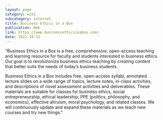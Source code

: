 ```yaml
---
layout: page
category: wiki
subcategory: internet
title: Business Ethics in a Box
publication: Web
link: https://www.businessethicsinabox.com/
date: 2022-10-12
---
```


"Business Ethics in a Box is a free, comprehensive, open-access teaching and learning resource for faculty and students interested in business ethics. Our goal is to revolutionize business ethics teaching by creating content that better suits the needs of today’s business students.

Business Ethics in a Box includes free, open-access syllabi, annotated lecture slides on a wide range of topics, lecture notes, in-class activities, and descriptions of novel assessment activities and deliverables. These materials are suitable for classes for business ethics, social entrepreneurship, ethical leadership, PPE (politics, philosophy, and economics), effective altruism, moral psychology, and related classes. We will continuously update and expand these materials as we teach new courses and try new things."
